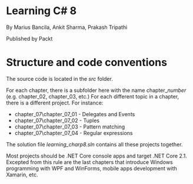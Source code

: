 # Learning C# 8
By Marius Bancila, Ankit Sharma, Prakash Tripathi

Published by Packt

# Structure and code conventions
The source code is located in the *src* folder.

For each chapter, there is a subfolder here with the name chapter_*number* (e.g. chapter_02, chapter_03, etc.)
For each different topic in a chapter, there is a different project. For instance:

* chapter_07\chapter_07_01 - Delegates and Events
* chapter_07\chapter_07_02 - Tuples
* chapter_07\chapter_07_03 - Pattern matching
* chapter_07\chapter_07_04 - Regular expressions

The solution file *learning_charp8.sln* contains all these projects together.

Most projects should be .NET Core console apps and target .NET Core 2.1. Excepted from this rule are the last chapters that introduce Windows programming with WPF and WinForms, mobile apps development with Xamarin, etc.
